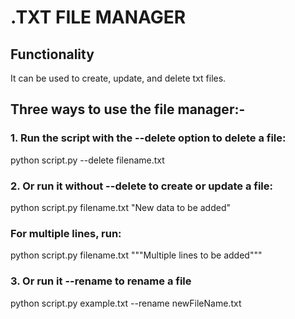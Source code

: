 # .TXT FILE MANAGER

## Functionality
It can be used to create, update, and delete txt files.

## Three ways to use the file manager:-

### 1. Run the script with the --delete option to delete a file:
python script.py --delete filename.txt

### 2. Or run it without --delete to create or update a file:
python script.py filename.txt "New data to be added"

### For multiple lines, run:
python script.py filename.txt """Multiple
lines
to
be
added"""

### 3. Or run it --rename to rename a file
python script.py example.txt --rename newFileName.txt